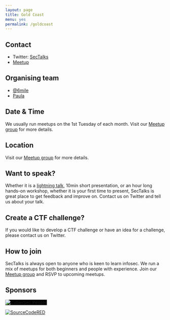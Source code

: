 ```yaml
---
layout: page
title: Gold Coast
menu: yes
permalink: /goldcoast
---
```


## Contact

* Twitter: [SecTalks](https://twitter.com/SecTalks_GC)
* [Meetup](https://meetup.com/sectalks-goldcoast)

## Organising team

* [@6mile](https://github.com/6mile)
* [Paula](https://www.linkedin.com/in/paula-sillars/)

## Date & Time

We usually run meetups on the 1st Tuesday of each month. Visit our [Meetup group](http://www.meetup.com/sectalks-goldcoast/) for more details.

## Location

Visit our [Meetup group](http://www.meetup.com/sectalks-goldcoast/) for more details.

## Want to speak?

Whether it is a [lightning talk](https://en.wikipedia.org/wiki/Lightning_talk), 10min short presentation, or an hour long hands-on workshop, whether it is your first time to present, SecTalks is great place to get feedback and improve on.
Contact us on Twitter and tell us about your talk.

## Create a CTF challenge?

If you would like to develop a CTF challenge or have an idea for a challenge, please
contact us on Twitter.

## How to join

SecTalks is always open to anyone who is keen to learn infosec.
We run a mix of meetups for both beginners and people with experience.
Join our [Meetup group](https://www.meetup.com/sectalks-goldcoast/) and
RSVP to upcoming meetups.

## Sponsors

<a href="https://cyberauditteam.com/"
   title="Cyber Audit Team">
    <img src="{{ site.baseurl }}/images/sponsors/cyberauditteam.png"
         alt="CyberSec People"
         class="sponsor-med"
         style="background-color: black">
</a>

<a href="https://sourcecodered.com"
   title="SourceCodeRED">
    <img src="{{ site.baseurl }}/images/sponsors/sourcecodered.png"
         alt="SourceCodeRED"
         class="sponsor-med">
</a>
